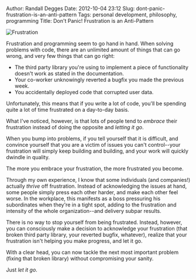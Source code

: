Author: Randall Degges
Date: 2012-10-04 23:12
Slug: dont-panic-frustration-is-an-anti-pattern
Tags: personal development, philosophy, programming
Title: Don't Panic! Frustration is an Anti-Pattern


![Frustration][]

Frustration and programming seem to go hand in hand. When solving problems with
code, there are an unlimited amount of things that can go wrong, and very few
things that can go right:

-   The third party library you're using to implement a piece of functionality
    doesn't work as stated in the documentation.
-   Your co-worker unknowingly reverted a bugfix you made the previous week.
-   You accidentally deployed code that corrupted user data.

Unfortunately, this means that if you write a lot of code, you'll be spending
quite a lot of time frustrated on a day-to-day basis.

What I've noticed, however, is that lots of people tend to *embrace* their
frustration instead of doing the opposite and *letting it go*.

When you bump into problems, if you tell yourself that it is difficult, and
convince yourself that you are a victim of issues you can't control--your
frustration will simply keep building and building, and your work will quickly
dwindle in quality.

The more you embrace your frustration, the more frustrated you become.

Through my own experience, I know that some individuals (and companies!)
actually *thrive* off frustration. Instead of acknowledging the issues at hand,
some people simply press each other harder, and make each other feel worse. In
the workplace, this manifests as a boss pressuring his subordinates when they're
in a tight spot, adding to the frustration and intensity of the whole
organization--and delivery subpar results.

There is no way to stop yourself from being frustrated. Instead, however, you
can consciously make a decision to acknowledge your frustration (that broken
third party library, your reverted bugfix, whatever), realize that your
frustration isn't helping you make progress, and let it go.

With a clear head, you can now tackle the next most important problem (fixing
that broken library) without compromising your sanity.

Just *let it go*.


  [Frustration]: http://getfile9.posterous.com/getfile/files.posterous.com/temp-2012-10-04/HdwuyjeaxavAizauwckkjBbFtxjpGEmtEaawypcFoGeeslJztjDxblgCGuvk/frustration.gif.scaled696.gif

